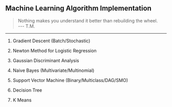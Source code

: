 ## Machine Learning Algorithm Implementation

> Nothing makes you understand it better than rebuilding the wheel.<br>
> --- T.M.

<hr>

1. Gradient Descent (Batch/Stochastic)

2. Newton Method for Logistic Regression

3. Gaussian Discriminant Analysis

4. Naive Bayes (Multivariate/Multinomial)

5. Support Vector Machine (Binary/Multiclass/DAG/SMO)

6. Decision Tree

7. K Means
